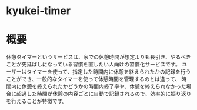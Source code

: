 # kyukei-timer
# 概要
休憩タイマーというサービスは、家での休憩時間が想定よりも長引き、やるべきことが先延ばしになっている習慣を直したい人向けの習慣化サービスです。
ユーザーはタイマーを使って、指定した時間内に休憩を終えられたかの記録を行うことができ、一般的なタイマーを使って休憩時間を管理するのとは違って、
時間内に休憩を終えられたかどうかの時間内終了率や、休憩を終えられなかった場合に超過した時間が休憩の内容ごとに自動で記録されるので、効率的に振り返りを行えることが特徴です。
